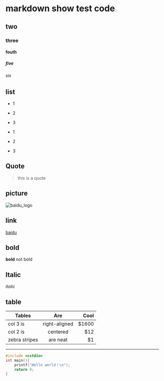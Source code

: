 # markdown show test code

## two

### three

#### fouth

##### five

###### six

## list

- 1
- 2
- 3

- 1

- 2
- 3

## Quote

> this is a quote

## picture

![baidu_logo](https://ss0.bdstatic.com/5aV1bjqh_Q23odCf/static/superman/img/logo/bd_logo1_31bdc765.png)

## link

[baidu](www.baidu.com)

## bold

**bold** not bold

## Italic

_italic_

## table

Tables        |      Are      |  Cool
------------- | :-----------: | ----:
col 3 is      | right-aligned | $1600
col 2 is      |   centered    |   $12
zebra stripes |   are neat    |    $1

--------------------------------------------------------------------------------

```c++
#include <cstdio>
int main(){
    printf("Hello world！\n");
    return 0;
}
```
